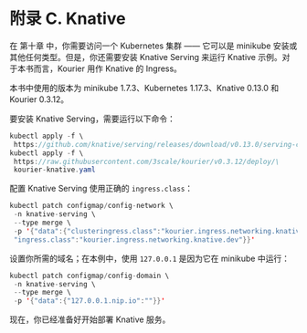 # 附录 C. Knative

在 第十章 中，你需要访问一个 Kubernetes 集群 —— 它可以是 minikube 安装或其他任何类型。但是，你还需要安装 Knative Serving 来运行 Knative 示例。对于本书而言，Kourier 用作 Knative 的 Ingress。

本书中使用的版本为 minikube 1.7.3、Kubernetes 1.17.3、Knative 0.13.0 和 Kourier 0.3.12。

要安装 Knative Serving，需要运行以下命令：

```java
kubectl apply -f \
 https://github.com/knative/serving/releases/download/v0.13.0/serving-core.yaml
kubectl apply -f \
 https://raw.githubusercontent.com/3scale/kourier/v0.3.12/deploy/\
 kourier-knative.yaml
```

配置 Knative Serving 使用正确的 `ingress.class`：

```java
kubectl patch configmap/config-network \
 -n knative-serving \
 --type merge \
 -p '{"data":{"clusteringress.class":"kourier.ingress.networking.knative.dev",
 "ingress.class":"kourier.ingress.networking.knative.dev"}}'
```

设置你所需的域名；在本例中，使用 `127.0.0.1` 是因为它在 minikube 中运行：

```java
kubectl patch configmap/config-domain \
 -n knative-serving \
 --type merge \
 -p '{"data":{"127.0.0.1.nip.io":""}}'
```

现在，你已经准备好开始部署 Knative 服务。
